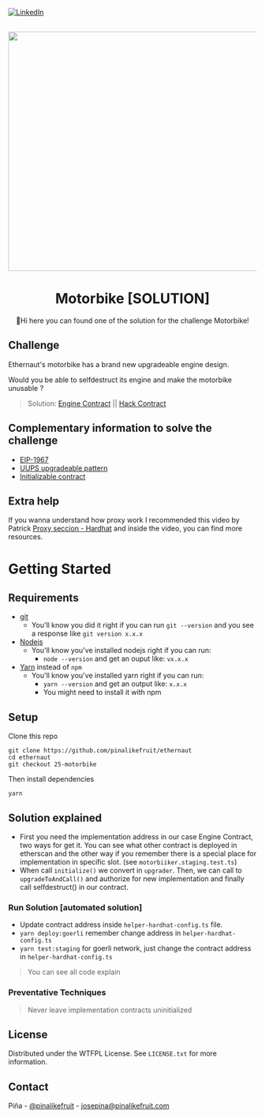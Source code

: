 <a name="readme-top"></a>

[![LinkedIn][linkedin-shield]][linkedin-url]


<br />
<div align="center">
  <a href="https://ethernaut.openzeppelin.com/">
    <img src="https://ethernaut.openzeppelin.com/imgs/BigLevel25.svg" alt="" width="800" height="485">
  </a>

  <h1 align="center">Motorbike [SOLUTION]</h3>

  <p align="center">
    🍍Hi  here you can found one of the solution for the challenge Motorbike!
  </p>
</div>

## Challenge
Ethernaut's motorbike has a brand new upgradeable engine design.

Would you be able to selfdestruct its engine and make the motorbike unusable ?
> Solution: 
 [Engine Contract](https://goerli.etherscan.io/address/0x8c8f9730c98140f4ee73aa3b40ee25d23f80214d#internaltx) || [Hack Contract](https://goerli.etherscan.io/address/0x8e639e7144726337ea673b35e2385b1c4F95c561)
## Complementary information to solve the challenge
* [EIP-1967](https://eips.ethereum.org/EIPS/eip-1967)
* [UUPS upgradeable pattern](https://forum.openzeppelin.com/t/uups-proxies-tutorial-solidity-javascript/7786)
* [Initializable contract](https://github.com/OpenZeppelin/openzeppelin-upgrades/blob/master/packages/core/contracts/Initializable.sol)

## Extra help
If you wanna understand how proxy work I recommended  this video by Patrick [Proxy seccion - Hardhat](https://www.youtube.com/watch?v=gyMwXuJrbJQ&t=103991s)  and inside the video, you can find more resources.

# Getting Started

## Requirements

- [git](https://git-scm.com/book/en/v2/Getting-Started-Installing-Git)
  - You'll know you did it right if you can run `git --version` and you see a response like `git version x.x.x`
- [Nodejs](https://nodejs.org/en/)
  - You'll know you've installed nodejs right if you can run:
    - `node --version` and get an ouput like: `vx.x.x`
- [Yarn](https://classic.yarnpkg.com/lang/en/docs/install/) instead of `npm`
  - You'll know you've installed yarn right if you can run:
    - `yarn --version` and get an output like: `x.x.x`
    - You might need to install it with npm

## Setup

Clone this repo

```
git clone https://github.com/pinalikefruit/ethernaut
cd ethernaut
git checkout 25-motorbike
```

Then install dependencies

```
yarn
```
## Solution explained
- First you need the implementation address in our case Engine Contract, two ways for get it. 
  You can see what other contract is deployed in etherscan and the other way if you remember there is a special place for implementation in specific slot. (see `motorbiiker.staging.test.ts`)
- When call `initialize()` we convert in `upgrader`. Then, we can call to `upgradeToAndCall()` and authorize for new implementation and finally call selfdestruct() in our contract.

### Run Solution [automated solution]
 <!-- - `yarn test:unit` for local testing  -->
 - Update contract address inside `helper-hardhat-config.ts` file.
 - `yarn deploy:goerli` remember change address in `helper-hardhat-config.ts`
 - `yarn test:staging` for goerli network, just change the contract address in `helper-hardhat-config.ts`


> You can see all code explain

### Preventative Techniques
> Never leave implementation contracts uninitialized
## License

Distributed under the WTFPL License. See `LICENSE.txt` for more information.



## Contact

Piña - [@pinalikefruit](https://twitter.com/pinalikefruit) - josepina@pinalikefruit.com




[linkedin-shield]: https://img.shields.io/badge/-LinkedIn-black.svg?style=for-the-badge&logo=linkedin&colorB=555
[linkedin-url]: https://www.linkedin.com/in/pinalikefruit
